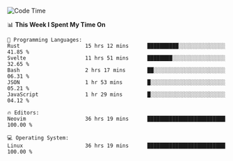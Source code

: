 <!-- [![Top Langs](https://github-readme-stats.vercel.app/api/top-langs/?username=gagahsyuja&theme=dracula&hide_border=true&border_radius=7)](https://github.com/anuraghazra/github-readme-stats) -->

<!--START_SECTION:waka-->
![Code Time](http://img.shields.io/badge/Code%20Time-1%2C399%20hrs%2052%20mins-blue)

📊 **This Week I Spent My Time On** 

```text
💬 Programming Languages: 
Rust                     15 hrs 12 mins      ██████████░░░░░░░░░░░░░░░   41.85 % 
Svelte                   11 hrs 51 mins      ████████░░░░░░░░░░░░░░░░░   32.65 % 
Bash                     2 hrs 17 mins       ██░░░░░░░░░░░░░░░░░░░░░░░   06.31 % 
JSON                     1 hr 53 mins        █░░░░░░░░░░░░░░░░░░░░░░░░   05.21 % 
JavaScript               1 hr 29 mins        █░░░░░░░░░░░░░░░░░░░░░░░░   04.12 % 

🔥 Editors: 
Neovim                   36 hrs 19 mins      █████████████████████████   100.00 % 

💻 Operating System: 
Linux                    36 hrs 19 mins      █████████████████████████   100.00 % 
```


<!--END_SECTION:waka-->
